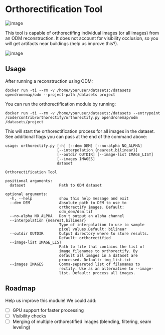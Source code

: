 # Orthorectification Tool

![image](https://user-images.githubusercontent.com/1951843/111536715-fc91c380-8740-11eb-844c-5b7960186391.png)

This tool is capable of orthorectifing individual images (or all images) from an ODM reconstruction. It does not account for visibility occlusion, so you will get artifacts near buildings (help us improve this?).

![image](https://user-images.githubusercontent.com/1951843/111529183-3ad6b500-8738-11eb-9960-b1aa676f863b.png)

## Usage

After running a reconstruction using ODM:

```
docker run -ti --rm -v /home/youruser/datasets:/datasets opendronemap/odm --project-path /datasets project
```

You can run the orthorectification module by running:

```
docker run -ti --rm -v /home/youruser/datasets:/datasets --entrypoint /code/contrib/orthorectify/orthorectify.py opendronemap/odm /datasets/project
```

This will start the orthorectification process for all images in the dataset. See additional flags you can pass at the end of the command above:

```
usage: orthorectify.py [-h] [--dem DEM] [--no-alpha NO_ALPHA]
                       [--interpolation {nearest,bilinear}]
                       [--outdir OUTDIR] [--image-list IMAGE_LIST]
                       [--images IMAGES]
                       dataset

Orthorectification Tool

positional arguments:
  dataset               Path to ODM dataset

optional arguments:
  -h, --help            show this help message and exit
  --dem DEM             Absolute path to DEM to use to
                        orthorectify images. Default:
                        odm_dem/dsm.tif
  --no-alpha NO_ALPHA   Don't output an alpha channel
  --interpolation {nearest,bilinear}
                        Type of interpolation to use to sample
                        pixel values.Default: bilinear
  --outdir OUTDIR       Output directory where to store results.
                        Default: orthorectified
  --image-list IMAGE_LIST
                        Path to file that contains the list of
                        image filenames to orthorectify. By
                        default all images in a dataset are
                        processed. Default: img_list.txt
  --images IMAGES       Comma-separeted list of filenames to
                        rectify. Use as an alternative to --image-
                        list. Default: process all images.
```

## Roadmap

Help us improve this module! We could add:

 - [ ] GPU support for faster processing
 - [ ] Visibility checks
 - [ ] Merging of multiple orthorectified images (blending, filtering, seam leveling)
